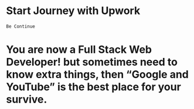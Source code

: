 # Start Journey with Upwork





```
Be Continue
```
# You are now a Full Stack Web Developer! but sometimes need to know extra things, then “Google and YouTube” is the best place for your survive.
